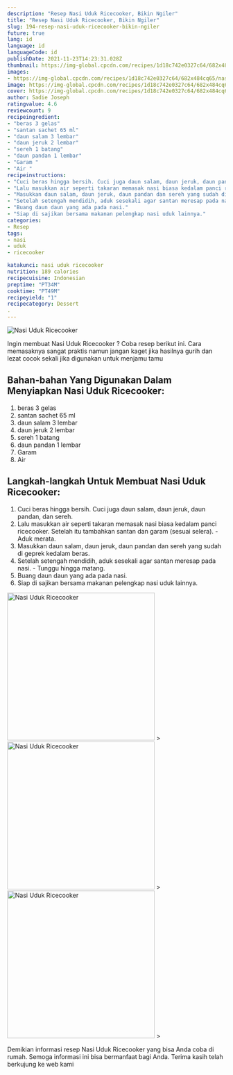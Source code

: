 ```yaml
---
description: "Resep Nasi Uduk Ricecooker, Bikin Ngiler"
title: "Resep Nasi Uduk Ricecooker, Bikin Ngiler"
slug: 194-resep-nasi-uduk-ricecooker-bikin-ngiler
future: true
lang: id
language: id
languageCode: id
publishDate: 2021-11-23T14:23:31.028Z 
thumbnail: https://img-global.cpcdn.com/recipes/1d18c742e0327c64/682x484cq65/nasi-uduk-ricecooker-foto-resep-utama.png
images:
- https://img-global.cpcdn.com/recipes/1d18c742e0327c64/682x484cq65/nasi-uduk-ricecooker-foto-resep-utama.png
image: https://img-global.cpcdn.com/recipes/1d18c742e0327c64/682x484cq65/nasi-uduk-ricecooker-foto-resep-utama.png
cover: https://img-global.cpcdn.com/recipes/1d18c742e0327c64/682x484cq65/nasi-uduk-ricecooker-foto-resep-utama.png
author: Sadie Joseph
ratingvalue: 4.6
reviewcount: 9
recipeingredient:
- "beras 3 gelas"
- "santan sachet 65 ml"
- "daun salam 3 lembar"
- "daun jeruk 2 lembar"
- "sereh 1 batang"
- "daun pandan 1 lembar"
- "Garam "
- "Air "
recipeinstructions:
- "Cuci beras hingga bersih. Cuci juga daun salam, daun jeruk, daun pandan, dan sereh."
- "Lalu masukkan air seperti takaran memasak nasi biasa kedalam panci ricecooker. Setelah itu tambahkan santan dan garam (sesuai selera). Aduk merata."
- "Masukkan daun salam, daun jeruk, daun pandan dan sereh yang sudah di geprek kedalam beras."
- "Setelah setengah mendidih, aduk sesekali agar santan meresap pada nasi.  Tunggu hingga matang."
- "Buang daun daun yang ada pada nasi."
- "Siap di sajikan bersama makanan pelengkap nasi uduk lainnya."
categories:
- Resep
tags:
- nasi
- uduk
- ricecooker

katakunci: nasi uduk ricecooker 
nutrition: 189 calories
recipecuisine: Indonesian
preptime: "PT34M"
cooktime: "PT49M"
recipeyield: "1"
recipecategory: Dessert
. 
---
```



![Nasi Uduk Ricecooker](https://img-global.cpcdn.com/recipes/1d18c742e0327c64/682x484cq65/nasi-uduk-ricecooker-foto-resep-utama.png)

Ingin membuat Nasi Uduk Ricecooker ? Coba resep berikut ini. Cara memasaknya sangat praktis namun jangan kaget jika hasilnya gurih dan lezat cocok sekali jika digunakan untuk menjamu tamu

<!--inarticleads1-->

## Bahan-bahan Yang Digunakan Dalam Menyiapkan Nasi Uduk Ricecooker:

1. beras 3 gelas
1. santan sachet 65 ml
1. daun salam 3 lembar
1. daun jeruk 2 lembar
1. sereh 1 batang
1. daun pandan 1 lembar
1. Garam 
1. Air 



<!--inarticleads2-->

## Langkah-langkah Untuk Membuat Nasi Uduk Ricecooker:

1. Cuci beras hingga bersih. Cuci juga daun salam, daun jeruk, daun pandan, dan sereh.
1. Lalu masukkan air seperti takaran memasak nasi biasa kedalam panci ricecooker. Setelah itu tambahkan santan dan garam (sesuai selera). - Aduk merata.
1. Masukkan daun salam, daun jeruk, daun pandan dan sereh yang sudah di geprek kedalam beras.
1. Setelah setengah mendidih, aduk sesekali agar santan meresap pada nasi.  - Tunggu hingga matang.
1. Buang daun daun yang ada pada nasi.
1. Siap di sajikan bersama makanan pelengkap nasi uduk lainnya.
<img class="lazyload" data-src="https://img-global.cpcdn.com/steps/8d52f813452076fd/160x128cq70/nasi-uduk-ricecooker-langkah-memasak-6-foto.png" alt="Nasi Uduk Ricecooker" width="340" height="340">
><img class="lazyload" data-src="https://img-global.cpcdn.com/steps/bd825f31f1173288/160x128cq70/nasi-uduk-ricecooker-langkah-memasak-6-foto.png" alt="Nasi Uduk Ricecooker" width="340" height="340">
><img class="lazyload" data-src="https://img-global.cpcdn.com/steps/fb0c53adbfa0bf4a/160x128cq70/nasi-uduk-ricecooker-langkah-memasak-6-foto.png" alt="Nasi Uduk Ricecooker" width="340" height="340">
>



Demikian informasi  resep Nasi Uduk Ricecooker   yang bisa Anda coba di rumah. Semoga informasi ini bisa bermanfaat bagi Anda. Terima kasih telah berkujung ke web kami
